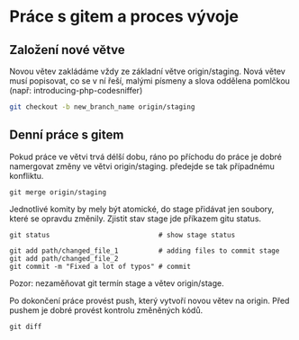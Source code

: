 # Práce s gitem a proces vývoje

## Založení nové větve

Novou větev zakládáme vždy ze základní větve origin/staging.
Nová větev musí popisovat, co se v ní řeší, malými písmeny a slova oddělena pomlčkou (např: introducing-php-codesniffer)

~~~sh
git checkout -b new_branch_name origin/staging
~~~

## Denní práce s gitem

Pokud práce ve větvi trvá délší dobu, ráno po příchodu do práce je dobré namergovat změny ve větvi origin/staging. předejde se tak případnému konfliktu.

~~~
git merge origin/staging
~~~

Jednotlivé komity by mely být atomické, do stage přidávat jen soubory, které se opravdu změnily. Zjistit stav stage jde příkazem gitu status.

~~~
git status                           # show stage status

git add path/changed_file_1          # adding files to commit stage
git add path/changed_file_2
git commit -m "Fixed a lot of typos" # commit 
~~~

Pozor: nezaměňovat git termín stage a větev origin/stage.

Po dokončení práce provést push, který vytvoří novou větev na origin. Před pushem je dobré provést kontrolu změněných kódů.

~~~
git diff 
~~~
